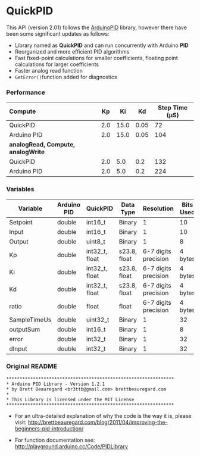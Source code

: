 # QuickPID

This API (version 2.01) follows the [ArduinoPID](https://github.com/br3ttb/Arduino-PID-Library) library, however there have been some significant updates as follows:

- Library named as **QuickPID** and can run concurrently with Arduino **PID**
- Reorganized and more efficient PID algorithms
- Fast fixed-point calculations for smaller coefficients, floating point calculations for larger coefficients
- Faster analog read function
- `GetError()`function added for diagnostics

### Performance

| Compute                              | Kp   | Ki   | Kd   | Step Time (µS) |
| :----------------------------------- | ---- | ---- | ---- | -------------- |
| QuickPID                             | 2.0  | 15.0 | 0.05 | 72             |
| Arduino PID                          | 2.0  | 15.0 | 0.05 | 104            |
| **analogRead, Compute, analogWrite** |      |      |      |                |
| QuickPID                             | 2.0  | 5.0  | 0.2  | 132            |
| Arduino PID                          | 2.0  | 5.0  | 0.2  | 224            |

### Variables


| Variable     | Arduino PID | QuickPID       | Data Type    | Resolution           | Bits Used | Min         | Max         |
| ------------ | ----------- | -------------- | ------------ | -------------------- | --------- | ----------- | ----------- |
| Setpoint     | double      | int16_t        | Binary       | 1                    | 10        | 0           | 1023        |
| Input        | double      | int16_t        | Binary       | 1                    | 10        | 0           | 1023        |
| Output       | double      | uint8_t        | Binary       | 1                    | 8         | 0           | 255         |
| Kp           | double      | int32_t, float | s23.8, float | 6-7 digits precision | 4 bytes   |             |             |
| Ki           | double      | int32_t, float | s23.8, float | 6-7 digits precision | 4 bytes   |             |             |
| Kd           | double      | int32_t, float | s23.8, float | 6-7 digits precision | 4 bytes   |             |             |
| ratio        | double      | float          | float        | 6-7 digits precision | 4 bytes   |             |             |
| SampleTimeUs | double      | uint32_t       | Binary       | 1                    | 32        | 0           | 4294967295  |
| outputSum    | double      | int16_t        | Binary       | 1                    | 8         | 0 (limit)   | 255 (limit) |
| error        | double      | int32_t        | Binary       | 1                    | 32        | -2147483648 | 2147483647  |
| dInput       | double      | int32_t        | Binary       | 1                    | 32        | -2147483648 | 2147483647  |

### Original README

```
***************************************************************
* Arduino PID Library - Version 1.2.1
* by Brett Beauregard <br3ttb@gmail.com> brettbeauregard.com
*
* This Library is licensed under the MIT License
***************************************************************
```

 - For an ultra-detailed explanation of why the code is the way it is, please visit:
   http://brettbeauregard.com/blog/2011/04/improving-the-beginners-pid-introduction/

 - For function documentation see:  http://playground.arduino.cc/Code/PIDLibrary
